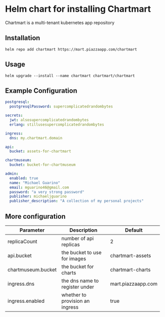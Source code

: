 # Helm chart for installing Chartmart

Chartmart is a multi-tenant kubernetes app repository

## Installation

```
helm repo add chartmart https://mart.piazzaapp.com/chartmart
```

## Usage

```
helm upgrade --install --name chartmart chartmart/chartmart
```

## Example Configuration

```yaml
postgresql:
  postgresqlPassword: supercomplicatedrandombytes

secrets:
  jwt: alsosupercomplicatedrandombytes
  erlang: stillusesupercomplicatedrandombytes

ingress:
  dns: my.chartmart.domain

api:
  bucket: assets-for-chartmart

chartmuseum:
  bucket: bucket-for-chartmuseum

admin:
  enabled: true
  name: "Michael Guarino"
  email: mguarino46@gmail.com
  password: "a very strong password"
  publisher: michaeljguarino
  publisher_description: "A collection of my personal projects"
```

## More configuration

| Parameter | Description | Default |
| --------- | ----------- | ------- |
| replicaCount | number of api replicas | 2 |
| api.bucket | the bucket to use for images | chartmart-assets |
| chartmuseum.bucket | the bucket for charts | chartmart-charts |
| ingress.dns | the dns name to register under | mart.piazzaapp.com |
| ingress.enabled | whether to provision an ingress | true |
